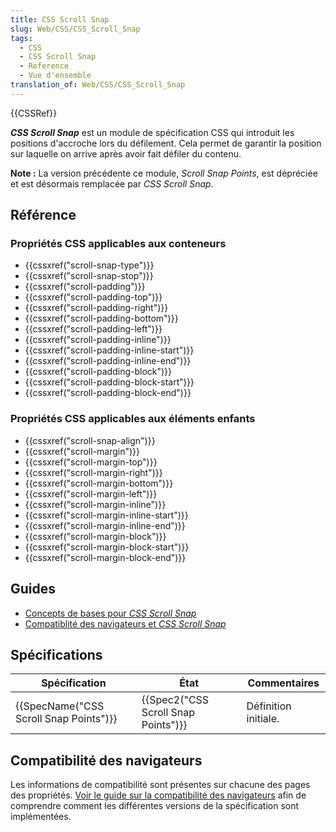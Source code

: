 ```yaml
---
title: CSS Scroll Snap
slug: Web/CSS/CSS_Scroll_Snap
tags:
  - CSS
  - CSS Scroll Snap
  - Reference
  - Vue d'ensemble
translation_of: Web/CSS/CSS_Scroll_Snap
---
```

<div>{{CSSRef}}</div>

<p><em><strong>CSS Scroll Snap</strong></em> est un module de spécification CSS qui introduit les positions d'accroche lors du défilement. Cela permet de garantir la position sur laquelle on arrive après avoir fait défiler du contenu.</p>

<div class="note">
<p><strong>Note :</strong> La version précédente ce module, <em>Scroll Snap Points</em>, est dépréciée et est désormais remplacée par <em>CSS Scroll Snap</em>.</p>
</div>

<h2 id="Référence">Référence</h2>

<h3 id="Propriétés_CSS_applicables_aux_conteneurs">Propriétés CSS applicables aux conteneurs</h3>

<ul>
 <li>{{cssxref("scroll-snap-type")}}</li>
 <li>{{cssxref("scroll-snap-stop")}}</li>
 <li>{{cssxref("scroll-padding")}}</li>
 <li>{{cssxref("scroll-padding-top")}}</li>
 <li>{{cssxref("scroll-padding-right")}}</li>
 <li>{{cssxref("scroll-padding-bottom")}}</li>
 <li>{{cssxref("scroll-padding-left")}}</li>
 <li>{{cssxref("scroll-padding-inline")}}</li>
 <li>{{cssxref("scroll-padding-inline-start")}}</li>
 <li>{{cssxref("scroll-padding-inline-end")}}</li>
 <li>{{cssxref("scroll-padding-block")}}</li>
 <li>{{cssxref("scroll-padding-block-start")}}</li>
 <li>{{cssxref("scroll-padding-block-end")}}</li>
</ul>

<h3 id="Propriétés_CSS_applicables_aux_éléments_enfants">Propriétés CSS applicables aux éléments enfants</h3>

<ul>
 <li>{{cssxref("scroll-snap-align")}}</li>
 <li>{{cssxref("scroll-margin")}}</li>
 <li>{{cssxref("scroll-margin-top")}}</li>
 <li>{{cssxref("scroll-margin-right")}}</li>
 <li>{{cssxref("scroll-margin-bottom")}}</li>
 <li>{{cssxref("scroll-margin-left")}}</li>
 <li>{{cssxref("scroll-margin-inline")}}</li>
 <li>{{cssxref("scroll-margin-inline-start")}}</li>
 <li>{{cssxref("scroll-margin-inline-end")}}</li>
 <li>{{cssxref("scroll-margin-block")}}</li>
 <li>{{cssxref("scroll-margin-block-start")}}</li>
 <li>{{cssxref("scroll-margin-block-end")}}</li>
</ul>

<h2 id="Guides">Guides</h2>

<ul>
 <li><a href="/fr/docs/Web/CSS/CSS_Scroll_Snap/Concepts_de_base">Concepts de bases pour <em>CSS Scroll Snap</em></a></li>
 <li><a href="/fr/docs/Web/CSS/CSS_Scroll_Snap/Compatibilit%C3%A9_navigateurs">Compatiblité des navigateurs et <em>CSS Scroll Snap</em></a></li>
</ul>

<h2 id="Spécifications">Spécifications</h2>

<table class="standard-table">
 <thead>
  <tr>
   <th scope="col">Spécification</th>
   <th scope="col">État</th>
   <th scope="col">Commentaires</th>
  </tr>
 </thead>
 <tbody>
  <tr>
   <td>{{SpecName("CSS Scroll Snap Points")}}</td>
   <td>{{Spec2("CSS Scroll Snap Points")}}</td>
   <td>Définition initiale.</td>
  </tr>
 </tbody>
</table>

<h2 id="Compatibilité_des_navigateurs">Compatibilité des navigateurs</h2>

<p>Les informations de compatibilité sont présentes sur chacune des pages des propriétés. <a href="/fr/docs/Web/CSS/CSS_Scroll_Snap/Compatibilit%C3%A9_navigateurs">Voir le guide sur la compatibilité des navigateurs</a> afin de comprendre comment les différentes versions de la spécification sont implémentées.</p>
